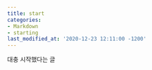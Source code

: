 ```yaml
---
title: start
categories:
- Markdown
- starting
last_modified_at: '2020-12-23 12:11:00 -1200'
---
```


대충 시작했다는 글
